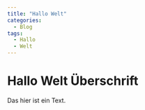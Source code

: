 ```yaml
---
title: "Hallo Welt"
categories:
  - Blog
tags:
  - Hallo
  - Welt
---
```


# Hallo Welt Überschrift

Das hier ist ein Text.